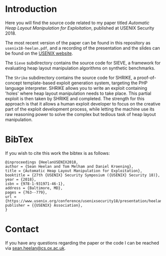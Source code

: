 # Introduction

Here you will find the source code related to my paper titled *Automatic Heap
Layout Manipulation for Exploitation*, published at USENIX Security 2018.

The most recent version of the paper can be found in this repository as
`usenix18-heelan.pdf`, and a recording of the presentation and the slides can be
found on the [USENIX website][1].

The `Sieve` subdirectory contains the source code for SIEVE, a framework
for evaluating heap layout manipulation algorithms on synthetic benchmarks.

The `Shrike` subdirectory contains the source code for SHRIKE, a
proof-of-concept template-based exploit generation system, targeting the PHP
language interpreter. SHRIKE allows you to write an exploit containing 'holes'
where heap layout manipulation needs to take place. This partial exploit is then
taken by SHRIKE and completed.  The strength for this approach is that it allows
a human exploit developer to focus on the creative part of the exploit
development process, while letting the machine use its raw reasoning power to
solve the complex but tedious task of heap layout manipulation.

# BibTex

If you wish to cite this work the bibtex is as follows:

```
@inproceedings {HeelanUSENIX2018,
author = {Sean Heelan and Tom Melham and Daniel Kroening},
title = {Automatic Heap Layout Manipulation for Exploitation},
booktitle = {27th {USENIX} Security Symposium ({USENIX} Security 18)},
year = {2018},
isbn = {978-1-931971-46-1},
address = {Baltimore, MD},
pages = {763--779},
url = {https://www.usenix.org/conference/usenixsecurity18/presentation/heelan},
publisher = {{USENIX} Association},
}
```

# Contact

If you have any questions regarding the paper or the code I can be reached via
[sean.heelan@cs.ox.ac.uk](mailto:sean.heelan@cs.ox.ac.uk).

[1]: https://www.usenix.org/conference/usenixsecurity18/presentation/heelan
